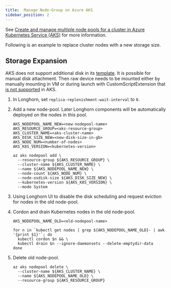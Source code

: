 ```yaml
---
title:  Manage Node-Group on Azure AKS
sidebar_position: 2
---
```


See [Create and manage multiple node pools for a cluster in Azure Kubernetes Service (AKS)](https://docs.microsoft.com/en-us/azure/aks/use-multiple-node-pools) for more information.

Following is an example to replace cluster nodes with a new storage size.


## Storage Expansion

AKS does not support additional disk in its [template](https://docs.microsoft.com/en-us/azure/templates/Microsoft.ContainerService/2022-01-01/managedclusters?tabs=bicep#template-format). It is possible for manual disk attachment. Then raw device needs to be mounted either by manually mounting in VM or during launch with CustomScriptExtension that [is not supported](https://docs.microsoft.com/en-us/azure/aks/support-policies#user-customization-of-agent-nodes) in AKS.

1. In Longhorn, set `replica-replenishment-wait-interval` to `0`.

2. Add a new node-pool. Later Longhorn components will be automatically deployed on the nodes in this pool.

    ```
    AKS_NODEPOOL_NAME_NEW=<new-nodepool-name>
    AKS_RESOURCE_GROUP=<aks-resource-group>
    AKS_CLUSTER_NAME=<aks-cluster-name>
    AKS_DISK_SIZE_NEW=<new-disk-size-in-gb>
    AKS_NODE_NUM=<number-of-nodes>
    AKS_K8S_VERSION=<kubernetes-version>

    az aks nodepool add \
      --resource-group ${AKS_RESOURCE_GROUP} \
      --cluster-name ${AKS_CLUSTER_NAME} \
      --name ${AKS_NODEPOOL_NAME_NEW} \
      --node-count ${AKS_NODE_NUM} \
      --node-osdisk-size ${AKS_DISK_SIZE_NEW} \
      --kubernetes-version ${AKS_K8S_VERSION} \
      --mode System
    ```

3. Using Longhorn UI to disable the disk scheduling and request eviction for nodes in the old node-pool.

4. Cordon and drain Kubernetes nodes in the old node-pool.
    ```
    AKS_NODEPOOL_NAME_OLD=<old-nodepool-name>

    for n in `kubectl get nodes | grep ${AKS_NODEPOOL_NAME_OLD}- | awk '{print $1}'`; do
      kubectl cordon $n && \
      kubectl drain $n --ignore-daemonsets --delete-emptydir-data
    done
    ```

5. Delete old node-pool.
    ```
    az aks nodepool delete \
      --cluster-name ${AKS_CLUSTER_NAME} \
      --name ${AKS_NODEPOOL_NAME_OLD} \
      --resource-group ${AKS_RESOURCE_GROUP}
    ```
